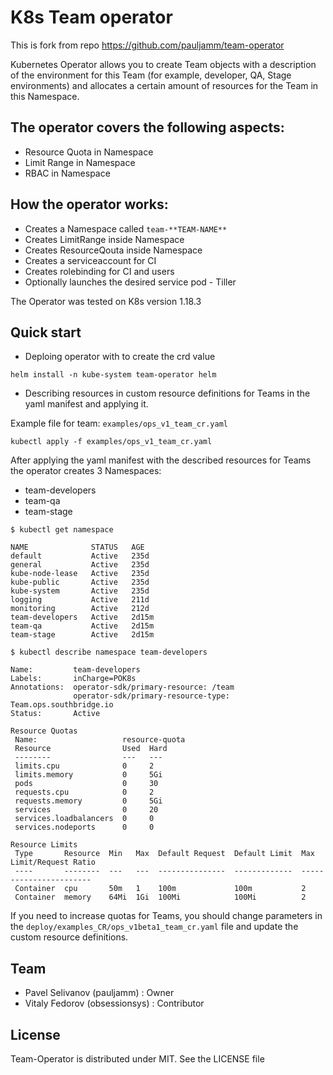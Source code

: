 # K8s Team operator

This is fork from repo https://github.com/pauljamm/team-operator

Kubernetes Operator allows you to create Team objects with a description of the environment for this Team (for example, developer, QA, Stage environments) and allocates a certain amount of resources for the Team in this Namespace.

## The operator covers the following aspects:
 * Resource Quota in Namespace
 * Limit Range in Namespace
 * RBAC in Namespace

## How the operator works:
- Creates a Namespace called `team-**TEAM-NAME**`
- Creates LimitRange inside Namespace
- Creates ResourceQouta inside Namespace 
- Creates a serviceaccount for CI
- Creates rolebinding for CI and users
- Optionally launches the desired service pod - Tiller

The Operator was tested on K8s version 1.18.3

## Quick start

* Deploing operator with to create the crd value

```
helm install -n kube-system team-operator helm
```


* Describing resources in custom resource definitions for Teams in the yaml manifest and applying it.

Example file for team: `examples/ops_v1_team_cr.yaml`
```
kubectl apply -f examples/ops_v1_team_cr.yaml
```

After applying the yaml manifest with the described resources for Teams the operator creates 3 Namespaces:
 - team-developers
 - team-qa
 - team-stage

```
$ kubectl get namespace

NAME              STATUS   AGE
default           Active   235d
general           Active   235d
kube-node-lease   Active   235d
kube-public       Active   235d
kube-system       Active   235d
logging           Active   211d
monitoring        Active   212d
team-developers   Active   2d15m
team-qa           Active   2d15m
team-stage        Active   2d15m
```

```
$ kubectl describe namespace team-developers

Name:         team-developers
Labels:       inCharge=POK8s
Annotations:  operator-sdk/primary-resource: /team
              operator-sdk/primary-resource-type: Team.ops.southbridge.io
Status:       Active

Resource Quotas
 Name:                   resource-quota
 Resource                Used  Hard
 --------                ---   ---
 limits.cpu              0     2
 limits.memory           0     5Gi
 pods                    0     30
 requests.cpu            0     2
 requests.memory         0     5Gi
 services                0     20
 services.loadbalancers  0     0
 services.nodeports      0     0

Resource Limits
 Type       Resource  Min   Max  Default Request  Default Limit  Max Limit/Request Ratio
 ----       --------  ---   ---  ---------------  -------------  -----------------------
 Container  cpu       50m   1    100m             100m           2
 Container  memory    64Mi  1Gi  100Mi            100Mi          2
```


If you need to increase quotas for Teams, you should change parameters in the `deploy/examples_CR/ops_v1beta1_team_cr.yaml` file and update the custom resource definitions.

## Team
* Pavel Selivanov (pauljamm) : Owner
* Vitaly Fedorov (obsessionsys) : Сontributor

## License
Team-Operator is distributed under MIT. 
See the LICENSE file